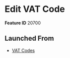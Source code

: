 # Edit VAT Code

**Feature ID** 20700

## Launched From

- [VAT Codes](VAT%20Codes.md)











































































